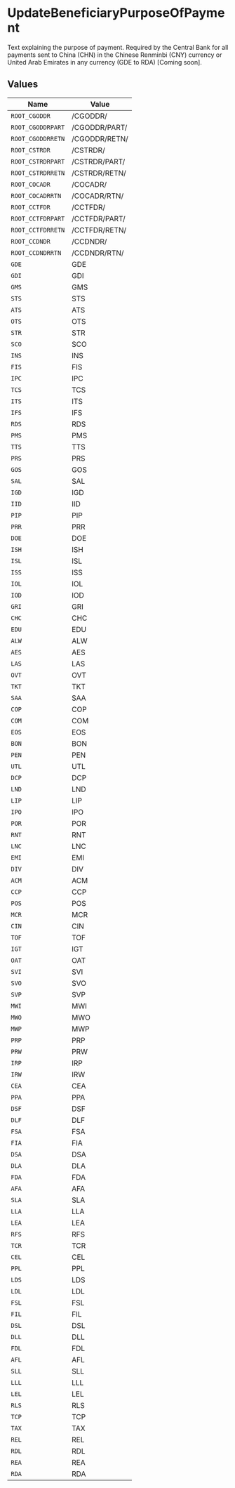 # UpdateBeneficiaryPurposeOfPayment

Text explaining the purpose of payment. Required by the Central Bank for all payments sent to China (CHN) in the Chinese Renminbi (CNY) currency or United Arab Emirates in any currency (GDE to RDA) [Coming soon].


## Values

| Name              | Value             |
| ----------------- | ----------------- |
| `ROOT_CGODDR`     | /CGODDR/          |
| `ROOT_CGODDRPART` | /CGODDR/PART/     |
| `ROOT_CGODDRRETN` | /CGODDR/RETN/     |
| `ROOT_CSTRDR`     | /CSTRDR/          |
| `ROOT_CSTRDRPART` | /CSTRDR/PART/     |
| `ROOT_CSTRDRRETN` | /CSTRDR/RETN/     |
| `ROOT_COCADR`     | /COCADR/          |
| `ROOT_COCADRRTN`  | /COCADR/RTN/      |
| `ROOT_CCTFDR`     | /CCTFDR/          |
| `ROOT_CCTFDRPART` | /CCTFDR/PART/     |
| `ROOT_CCTFDRRETN` | /CCTFDR/RETN/     |
| `ROOT_CCDNDR`     | /CCDNDR/          |
| `ROOT_CCDNDRRTN`  | /CCDNDR/RTN/      |
| `GDE`             | GDE               |
| `GDI`             | GDI               |
| `GMS`             | GMS               |
| `STS`             | STS               |
| `ATS`             | ATS               |
| `OTS`             | OTS               |
| `STR`             | STR               |
| `SCO`             | SCO               |
| `INS`             | INS               |
| `FIS`             | FIS               |
| `IPC`             | IPC               |
| `TCS`             | TCS               |
| `ITS`             | ITS               |
| `IFS`             | IFS               |
| `RDS`             | RDS               |
| `PMS`             | PMS               |
| `TTS`             | TTS               |
| `PRS`             | PRS               |
| `GOS`             | GOS               |
| `SAL`             | SAL               |
| `IGD`             | IGD               |
| `IID`             | IID               |
| `PIP`             | PIP               |
| `PRR`             | PRR               |
| `DOE`             | DOE               |
| `ISH`             | ISH               |
| `ISL`             | ISL               |
| `ISS`             | ISS               |
| `IOL`             | IOL               |
| `IOD`             | IOD               |
| `GRI`             | GRI               |
| `CHC`             | CHC               |
| `EDU`             | EDU               |
| `ALW`             | ALW               |
| `AES`             | AES               |
| `LAS`             | LAS               |
| `OVT`             | OVT               |
| `TKT`             | TKT               |
| `SAA`             | SAA               |
| `COP`             | COP               |
| `COM`             | COM               |
| `EOS`             | EOS               |
| `BON`             | BON               |
| `PEN`             | PEN               |
| `UTL`             | UTL               |
| `DCP`             | DCP               |
| `LND`             | LND               |
| `LIP`             | LIP               |
| `IPO`             | IPO               |
| `POR`             | POR               |
| `RNT`             | RNT               |
| `LNC`             | LNC               |
| `EMI`             | EMI               |
| `DIV`             | DIV               |
| `ACM`             | ACM               |
| `CCP`             | CCP               |
| `POS`             | POS               |
| `MCR`             | MCR               |
| `CIN`             | CIN               |
| `TOF`             | TOF               |
| `IGT`             | IGT               |
| `OAT`             | OAT               |
| `SVI`             | SVI               |
| `SVO`             | SVO               |
| `SVP`             | SVP               |
| `MWI`             | MWI               |
| `MWO`             | MWO               |
| `MWP`             | MWP               |
| `PRP`             | PRP               |
| `PRW`             | PRW               |
| `IRP`             | IRP               |
| `IRW`             | IRW               |
| `CEA`             | CEA               |
| `PPA`             | PPA               |
| `DSF`             | DSF               |
| `DLF`             | DLF               |
| `FSA`             | FSA               |
| `FIA`             | FIA               |
| `DSA`             | DSA               |
| `DLA`             | DLA               |
| `FDA`             | FDA               |
| `AFA`             | AFA               |
| `SLA`             | SLA               |
| `LLA`             | LLA               |
| `LEA`             | LEA               |
| `RFS`             | RFS               |
| `TCR`             | TCR               |
| `CEL`             | CEL               |
| `PPL`             | PPL               |
| `LDS`             | LDS               |
| `LDL`             | LDL               |
| `FSL`             | FSL               |
| `FIL`             | FIL               |
| `DSL`             | DSL               |
| `DLL`             | DLL               |
| `FDL`             | FDL               |
| `AFL`             | AFL               |
| `SLL`             | SLL               |
| `LLL`             | LLL               |
| `LEL`             | LEL               |
| `RLS`             | RLS               |
| `TCP`             | TCP               |
| `TAX`             | TAX               |
| `REL`             | REL               |
| `RDL`             | RDL               |
| `REA`             | REA               |
| `RDA`             | RDA               |